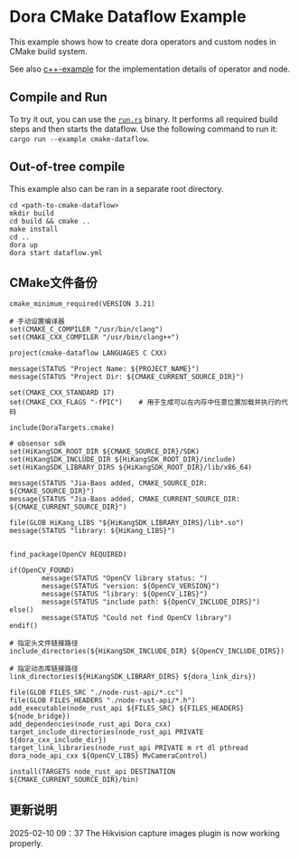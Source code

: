 # Dora CMake Dataflow Example

This example shows how to create dora operators and custom nodes in CMake build system.

See also [c++-example](https://github.com/dora-rs/dora/blob/main/examples/c%2B%2B-dataflow/README.md) for the implementation details of operator and node.

## Compile and Run

To try it out, you can use the [`run.rs`](./run.rs) binary. It performs all required build steps and then starts the dataflow. Use the following command to run it: `cargo run --example cmake-dataflow`.

## Out-of-tree compile

This example also can be ran in a separate root directory.
```
cd <path-to-cmake-dataflow>
mkdir build
cd build && cmake ..
make install
cd ..
dora up
dora start dataflow.yml
```

## CMake文件备份

```
cmake_minimum_required(VERSION 3.21)

# 手动设置编译器
set(CMAKE_C_COMPILER "/usr/bin/clang")
set(CMAKE_CXX_COMPILER "/usr/bin/clang++")

project(cmake-dataflow LANGUAGES C CXX)

message(STATUS "Project Name: ${PROJECT_NAME}")
message(STATUS "Project Dir: ${CMAKE_CURRENT_SOURCE_DIR}")

set(CMAKE_CXX_STANDARD 17)
set(CMAKE_CXX_FLAGS "-fPIC")    # 用于生成可以在内存中任意位置加载并执行的代码

include(DoraTargets.cmake)

# obsensor sdk
set(HiKangSDK_ROOT_DIR ${CMAKE_SOURCE_DIR}/SDK)
set(HiKangSDK_INCLUDE_DIR ${HiKangSDK_ROOT_DIR}/include)
set(HiKangSDK_LIBRARY_DIRS ${HiKangSDK_ROOT_DIR}/lib/x86_64)

message(STATUS "Jia-Baos added, CMAKE_SOURCE_DIR: ${CMAKE_SOURCE_DIR}")
message(STATUS "Jia-Baos added, CMAKE_CURRENT_SOURCE_DIR: ${CMAKE_CURRENT_SOURCE_DIR}")

file(GLOB HiKang_LIBS "${HiKangSDK_LIBRARY_DIRS}/lib*.so")
message(STATUS "library: ${HiKang_LIBS}")


find_package(OpenCV REQUIRED)

if(OpenCV_FOUND)
        message(STATUS "OpenCV library status: ")
        message(STATUS "version: ${OpenCV_VERSION}")
        message(STATUS "library: ${OpenCV_LIBS}")
        message(STATUS "include path: ${OpenCV_INCLUDE_DIRS}")
else()
        message(STATUS "Could not find OpenCV library")
endif()

# 指定头文件链接路径
include_directories(${HiKangSDK_INCLUDE_DIR} ${OpenCV_INCLUDE_DIRS})

# 指定动态库链接路径
link_directories(${HiKangSDK_LIBRARY_DIRS} ${dora_link_dirs})

file(GLOB FILES_SRC "./node-rust-api/*.cc")
file(GLOB FILES_HEADERS "./node-rust-api/*.h")
add_executable(node_rust_api ${FILES_SRC} ${FILES_HEADERS} ${node_bridge})
add_dependencies(node_rust_api Dora_cxx)
target_include_directories(node_rust_api PRIVATE ${dora_cxx_include_dir})
target_link_libraries(node_rust_api PRIVATE m rt dl pthread dora_node_api_cxx ${OpenCV_LIBS} MvCameraControl)

install(TARGETS node_rust_api DESTINATION ${CMAKE_CURRENT_SOURCE_DIR}/bin)
```

## 更新说明

2025-02-10 09：37 The Hikvision capture images plugin is now working properly.